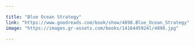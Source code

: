 ```yaml
---

title: "Blue Ocean Strategy"
link: "https://www.goodreads.com/book/show/4898.Blue_Ocean_Strategy"
image: "https://images.gr-assets.com/books/1416445924l/4898.jpg"

---
```

